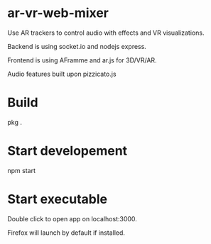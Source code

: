 # ar-vr-web-mixer
Use AR trackers to control audio with effects and VR visualizations.

Backend is using socket.io and nodejs express.

Frontend is using AFramme and ar.js for 3D/VR/AR.

Audio features built upon pizzicato.js

# Build
pkg .
# Start developement
npm start

# Start executable
Double click to open app on localhost:3000.

Firefox will launch by default if installed.
